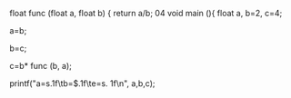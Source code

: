 float func (float a, float b) {
return a/b;
04 void main (){
float a, b=2, c=4;

a=b;

b=c;

c=b* func (b, a);

printf("a=s.1f\tb=$.1f\te=s. 1f\n", a,b,c);
